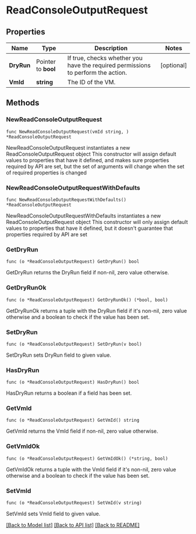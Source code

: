 # ReadConsoleOutputRequest

## Properties

Name | Type | Description | Notes
------------ | ------------- | ------------- | -------------
**DryRun** | Pointer to **bool** | If true, checks whether you have the required permissions to perform the action. | [optional] 
**VmId** | **string** | The ID of the VM. | 

## Methods

### NewReadConsoleOutputRequest

`func NewReadConsoleOutputRequest(vmId string, ) *ReadConsoleOutputRequest`

NewReadConsoleOutputRequest instantiates a new ReadConsoleOutputRequest object
This constructor will assign default values to properties that have it defined,
and makes sure properties required by API are set, but the set of arguments
will change when the set of required properties is changed

### NewReadConsoleOutputRequestWithDefaults

`func NewReadConsoleOutputRequestWithDefaults() *ReadConsoleOutputRequest`

NewReadConsoleOutputRequestWithDefaults instantiates a new ReadConsoleOutputRequest object
This constructor will only assign default values to properties that have it defined,
but it doesn't guarantee that properties required by API are set

### GetDryRun

`func (o *ReadConsoleOutputRequest) GetDryRun() bool`

GetDryRun returns the DryRun field if non-nil, zero value otherwise.

### GetDryRunOk

`func (o *ReadConsoleOutputRequest) GetDryRunOk() (*bool, bool)`

GetDryRunOk returns a tuple with the DryRun field if it's non-nil, zero value otherwise
and a boolean to check if the value has been set.

### SetDryRun

`func (o *ReadConsoleOutputRequest) SetDryRun(v bool)`

SetDryRun sets DryRun field to given value.

### HasDryRun

`func (o *ReadConsoleOutputRequest) HasDryRun() bool`

HasDryRun returns a boolean if a field has been set.

### GetVmId

`func (o *ReadConsoleOutputRequest) GetVmId() string`

GetVmId returns the VmId field if non-nil, zero value otherwise.

### GetVmIdOk

`func (o *ReadConsoleOutputRequest) GetVmIdOk() (*string, bool)`

GetVmIdOk returns a tuple with the VmId field if it's non-nil, zero value otherwise
and a boolean to check if the value has been set.

### SetVmId

`func (o *ReadConsoleOutputRequest) SetVmId(v string)`

SetVmId sets VmId field to given value.



[[Back to Model list]](../README.md#documentation-for-models) [[Back to API list]](../README.md#documentation-for-api-endpoints) [[Back to README]](../README.md)


